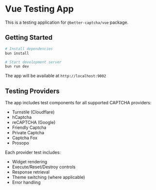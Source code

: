 # Vue Testing App

This is a testing application for `@better-captcha/vue` package.

## Getting Started

```bash
# Install dependencies
bun install

# Start development server
bun run dev
```

The app will be available at `http://localhost:9002`

## Testing Providers

The app includes test components for all supported CAPTCHA providers:

- Turnstile (Cloudflare)
- hCaptcha
- reCAPTCHA (Google)
- Friendly Captcha
- Private Captcha
- Captcha Fox
- Prosopo

Each provider test includes:
- Widget rendering
- Execute/Reset/Destroy controls
- Response retrieval
- Theme switching (where applicable)
- Error handling

